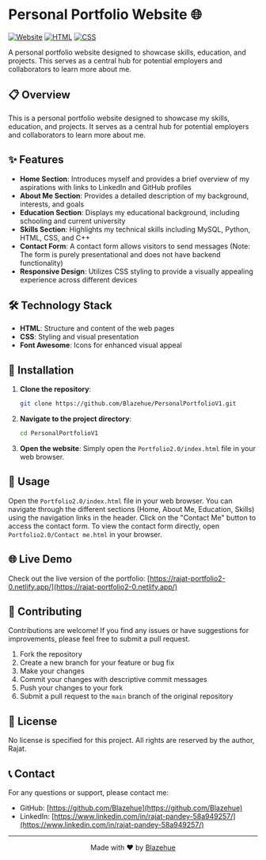 # Personal Portfolio Website 🌐

[![Website](https://img.shields.io/website?url=https%3A%2F%2Frajat-portfolio2-0.netlify.app%2F)](https://rajat-portfolio2-0.netlify.app/)
[![HTML](https://img.shields.io/badge/HTML-5-orange)](https://developer.mozilla.org/en-US/docs/Web/HTML)
[![CSS](https://img.shields.io/badge/CSS-3-blue)](https://developer.mozilla.org/en-US/docs/Web/CSS)

A personal portfolio website designed to showcase skills, education, and projects. This serves as a central hub for potential employers and collaborators to learn more about me.

## 📋 Overview

This is a personal portfolio website designed to showcase my skills, education, and projects. It serves as a central hub for potential employers and collaborators to learn more about me.

## ✨ Features

- **Home Section**: Introduces myself and provides a brief overview of my aspirations with links to LinkedIn and GitHub profiles
- **About Me Section**: Provides a detailed description of my background, interests, and goals
- **Education Section**: Displays my educational background, including schooling and current university
- **Skills Section**: Highlights my technical skills including MySQL, Python, HTML, CSS, and C++
- **Contact Form**: A contact form allows visitors to send messages (Note: The form is purely presentational and does not have backend functionality)
- **Responsive Design**: Utilizes CSS styling to provide a visually appealing experience across different devices

## 🛠️ Technology Stack

- **HTML**: Structure and content of the web pages
- **CSS**: Styling and visual presentation
- **Font Awesome**: Icons for enhanced visual appeal

## 🚀 Installation

1. **Clone the repository**:
   ```bash
   git clone https://github.com/Blazehue/PersonalPortfolioV1.git
   ```

2. **Navigate to the project directory**:
   ```bash
   cd PersonalPortfolioV1
   ```

3. **Open the website**:
   Simply open the `Portfolio2.0/index.html` file in your web browser.

## 📖 Usage

Open the `Portfolio2.0/index.html` file in your web browser. You can navigate through the different sections (Home, About Me, Education, Skills) using the navigation links in the header. Click on the "Contact Me" button to access the contact form. To view the contact form directly, open `Portfolio2.0/Contact me.html` in your browser.

## 🌐 Live Demo

Check out the live version of the portfolio: [https://rajat-portfolio2-0.netlify.app/](https://rajat-portfolio2-0.netlify.app/)

## 🤝 Contributing

Contributions are welcome! If you find any issues or have suggestions for improvements, please feel free to submit a pull request.

1. Fork the repository
2. Create a new branch for your feature or bug fix
3. Make your changes
4. Commit your changes with descriptive commit messages
5. Push your changes to your fork
6. Submit a pull request to the `main` branch of the original repository

## 📄 License

No license is specified for this project. All rights are reserved by the author, Rajat.

## 📞 Contact

For any questions or support, please contact me:

- GitHub: [https://github.com/Blazehue](https://github.com/Blazehue)
- LinkedIn: [https://www.linkedin.com/in/rajat-pandey-58a949257/](https://www.linkedin.com/in/rajat-pandey-58a949257/)

---

<p align="center">
  Made with ❤️ by <a href="https://github.com/Blazehue">Blazehue</a>
</p>